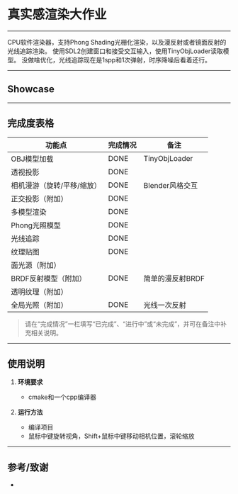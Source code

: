 ﻿# 真实感渲染大作业

---

CPU软件渲染器，支持Phong Shading光栅化渲染，以及漫反射或者镜面反射的光线追踪渲染。
使用SDL2创建窗口和接受交互输入，使用TinyObjLoader读取模型。
没做啥优化，光线追踪现在是1spp和1次弹射，时序降噪后看着还行。

---

## Showcase


---

## 完成度表格

| 功能点                     | 完成情况 | 备注             |
|----------------------------|----------|------------------|
| OBJ模型加载                |     DONE     |      TinyObjLoader            |
| 透视投影                   |    DONE      |                  |
| 相机漫游（旋转/平移/缩放） |     DONE     |        Blender风格交互          |
| 正交投影（附加）           |     DONE     |                  |
| 多模型渲染                 |    DONE      |                  |
| Phong光照模型              |     DONE     |                  |
| 光线追踪                   |     DONE     |                  |
| 纹理贴图                   |     DONE     |                  |
| 面光源（附加）             |          |                  |
| BRDF反射模型（附加）       |    DONE      |      简单的漫反射BRDF            |
| 透明纹理（附加）           |          |                  |
| 全局光照（附加）           |    DONE      |        光线一次反射          |

> 请在“完成情况”一栏填写“已完成”、“进行中”或“未完成”，并可在备注中补充相关说明。

---

## 使用说明

1. **环境要求**  
   - cmake和一个cpp编译器

2. **运行方法**  
   - 编译项目
   - 鼠标中键旋转视角，Shift+鼠标中键移动相机位置，滚轮缩放

---

## 参考/致谢

- 
